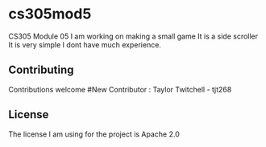 # cs305mod5
CS305 Module 05
I am working on making a small game
It is a side scroller
It is very simple
I dont have much experience. 

## Contributing
Contributions welcome
#New Contributor : Taylor Twitchell - tjt268

## License
The license I am using for the project is Apache 2.0
